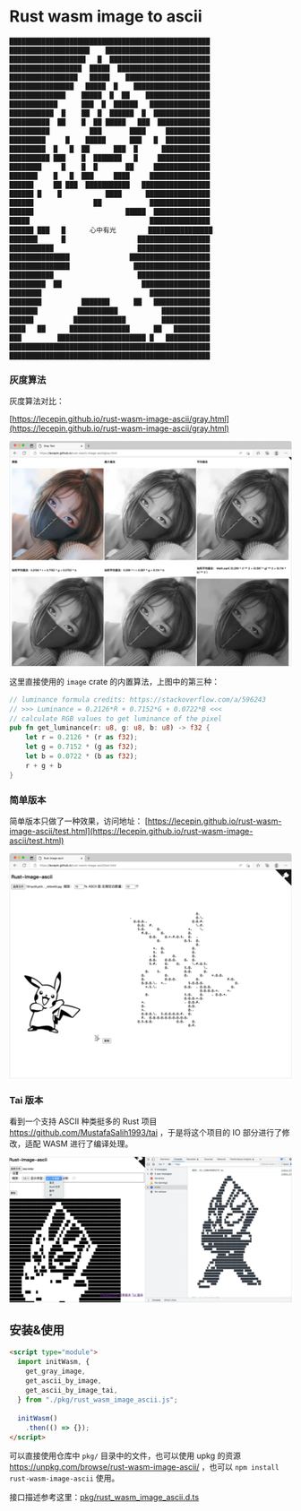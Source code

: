 # Rust wasm image to ascii

```
██████████████████████████████████████████████████
████████████████████    ██████████████████████████
███████████████████   █  █████████████████████████
██████████████████  █████  ███████████████████████
█████████████████   █████    █████████████████████
████████████████   █████  █    ███████████████████
██████████████    █████  █  ██    ████████████████
████████████      ███  █  ██████   ███████████████
███████████  █    ██  █  ██████  █  ██████████████
██████████  ██    █  ██ █████   ███  █████████████
██████████          ███       ████     ███████████
█████████     █    █████      ███   █  ███████████
█████████  █   █  ██      ███  █      ████████████
██████████ ███    █  ███████   █     █████████████
████████     █    █  █       ██     ██████████████
███████    █   █  ███     ████     ███████████████
██████     ██ ███  ███████████   █████████████████
██████ █    █           ████      ████████████████
██████               ██            ███████████████
██████                       █████  ██████████████
█████                              ███████████████
██████ ███   █      心中有光        ████████████████
███████      █                  ██████████████████
███████████                     ██████████████████
███████████████               ████████████████████
███████████████                ███████████████████
███████████                     ██████████████████
█████████  ██                    █████████████████
████████                           ███████████████
████████          ███████      ██   ██████████████
███████          ██████████           ████████████
██████          █████████████         ████████████
████   ██      ███████████████      ██   █████████
███         ██████████████████████ █   ███████████
██████████████████████████████████████████████████
██████████████████████████████████████████████████
```

### 灰度算法

灰度算法对比：

[https://lecepin.github.io/rust-wasm-image-ascii/gray.html](https://lecepin.github.io/rust-wasm-image-ascii/gray.html)

![](./docs/01.webp)

这里直接使用的 `image` crate 的内置算法，上图中的第三种：

```rust
// luminance formula credits: https://stackoverflow.com/a/596243
// >>> Luminance = 0.2126*R + 0.7152*G + 0.0722*B <<<
// calculate RGB values to get luminance of the pixel
pub fn get_luminance(r: u8, g: u8, b: u8) -> f32 {
    let r = 0.2126 * (r as f32);
    let g = 0.7152 * (g as f32);
    let b = 0.0722 * (b as f32);
    r + g + b
}
```

### 简单版本

简单版本只做了一种效果，访问地址： [https://lecepin.github.io/rust-wasm-image-ascii/test.html](https://lecepin.github.io/rust-wasm-image-ascii/test.html)

![](./docs/02.webp)

### Tai 版本

看到一个支持 ASCII 种类挺多的 Rust 项目 https://github.com/MustafaSalih1993/tai ，于是将这个项目的 IO 部分进行了修改，适配 WASM 进行了编译处理。

![](./docs/03.webp)

## 安装&使用

```html
<script type="module">
  import initWasm, {
    get_gray_image,
    get_ascii_by_image,
    get_ascii_by_image_tai,
  } from "./pkg/rust_wasm_image_ascii.js";

  initWasm()
    .then(() => {});
</script>
```

可以直接使用仓库中 `pkg/` 目录中的文件，也可以使用 upkg 的资源 https://unpkg.com/browse/rust-wasm-image-ascii/ ，也可以 `npm install rust-wasm-image-ascii` 使用。

接口描述参考这里：[pkg/rust_wasm_image_ascii.d.ts](./pkg/rust_wasm_image_ascii.d.ts)

